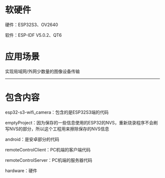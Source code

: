 ﻿# 软硬件
硬件：ESP32S3、OV2640

软件：ESP-IDF V5.0.2、QT6
# 应用场景
实现局域网/外网少数量的图像设备传输

---
# 包含内容
esp32-s3-wifi_camera：包含的是ESP32S3端的代码

emptyProject：因为保存的一些信息使用的ESP32的NVS，重新烧录程序不会刷写NVS的部分，所以这个工程用来擦除保存的NVS信息

android：是安卓部分的代码

remoteControlClient：PC机端的客户端代码

remoteControlServer：PC机端的服务器代码

hardware：硬件


